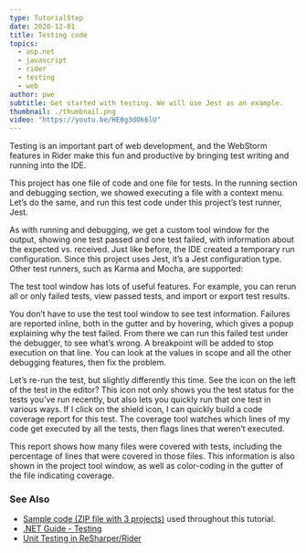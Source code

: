 ```yaml
---
type: TutorialStep
date: 2020-12-01
title: Testing code
topics:
  - asp.net
  - javascript
  - rider
  - testing
  - web
author: pwe
subtitle: Get started with testing. We will use Jest as an example.
thumbnail: ./thumbnail.png
video: "https://youtu.be/HE0g3dOk6lU"
---
```


Testing is an important part of web development, and the WebStorm features in Rider make this fun and productive by bringing test writing and running into the IDE.

This project has one file of code and one file for tests. In the running section and debugging section, we showed executing a file with a context menu. Let’s do the same, and run this test code under this project’s test runner, Jest.

As with running and debugging, we get a custom tool window for the output, showing one test passed and one test failed, with information about the expected vs. received.
Just like before, the IDE created a temporary run configuration. Since this project uses Jest, it’s a Jest configuration type. Other test runners, such as Karma and Mocha, are supported:

The test tool window has lots of useful features. For example, you can rerun all or only failed tests, view passed tests, and import or export test results.

You don’t have to use the test tool window to see test information. Failures are reported inline, both in the gutter and by hovering, which gives a popup explaining why the test failed.
From there we can run this failed test under the debugger, to see what’s wrong. A breakpoint will be added to stop execution on that line. You can look at the values in scope and all the other debugging features, then fix the problem.

Let’s re-run the test, but slightly differently this time. See the icon on the left of the test in the editor? This icon not only shows you the test status for the tests you’ve run recently, but also lets you quickly run that one test in various ways.
If I click on the shield icon, I can quickly build a code coverage report for this test. The coverage tool watches which lines of my code get executed by all the tests, then flags lines that weren’t executed.

This report shows how many files were covered with tests, including the percentage of lines that were covered in those files. This information is also shown in the project tool window, as well as color-coding in the gutter of the file indicating coverage.

### See Also

- [Sample code (ZIP file with 3 projects)](https://raw.githubusercontent.com/jetbrains/guide/main/site/dotnet/demos/tutorials/web-fundamentals/rider-web-fundamentals.zip) used throughout this tutorial.
- [.NET Guide - Testing](https://www.jetbrains.com/guide/tags/testing/)
- [Unit Testing in ReSharper/Rider](https://www.jetbrains.com/help/rider/Unit_Testing__Index.html)
